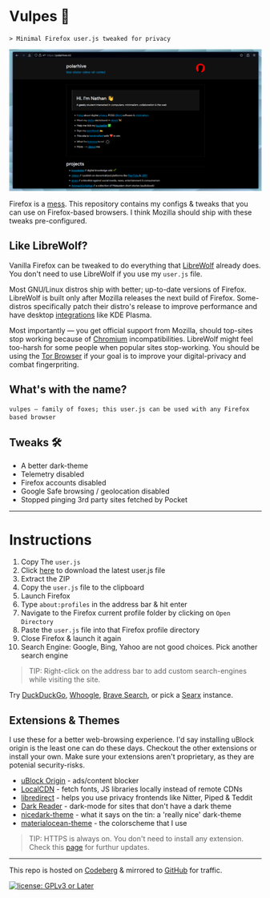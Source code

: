 # Vulpes 🦊

``` text
> Minimal Firefox user.js tweaked for privacy
```

![My Firefox setup](assets/home.png)

Firefox is a [mess](https://polarhive.net/blog/firefox/). This repository
contains my configs & tweaks that you can use on Firefox-based browsers.
I think Mozilla should ship with these tweaks pre-configured.

## Like LibreWolf?

Vanilla Firefox can be tweaked to do everything that [LibreWolf](https://librewolf.net/)
already does. You don't need to use LibreWolf if you use my ``user.js`` file.

Most GNU/Linux distros ship with better; up-to-date versions of Firefox.
LibreWolf is built only after Mozilla releases the next build of Firefox.
Some-distros specifically patch their distro's release to improve performance
and have desktop [integrations](https://gitlab.com/librewolf-community/browser/linux/-/issues/232)
like KDE Plasma.

Most importantly — you get official support from Mozilla, should top-sites
stop working because of [Chromium](https://webcompat.com/) incompatibilities.
LibreWolf might feel too-harsh for some people when popular sites stop-working.
You should be using the [Tor Browser](https://www.torproject.org/) if your
goal is to improve your digital-privacy and combat fingerpriting.

## What's with the name?

``` text
vulpes — family of foxes; this user.js can be used with any Firefox based browser
```

## Tweaks 🛠

- A better dark-theme
- Telemetry disabled
- Firefox accounts disabled
- Google Safe browsing / geolocation disabled
- Stopped pinging 3rd party sites fetched by Pocket

---
# Instructions

1. Copy The ``user.js``
2. Click [here](https://codeberg.org/polarhive/vulpes/archive/main.zip) to download the latest user.js file
3. Extract the ZIP
4. Copy the ``user.js`` file to the clipboard
5. Launch Firefox
6. Type ``about:profiles`` in the address bar & hit enter
7. Navigate to the Firefox current profile folder by clicking on ``Open Directory``
8. Paste the ``user.js`` file into that Firefox profile directory
9. Close Firefox & launch it again
10. Search Engine: Google, Bing, Yahoo are not good choices. Pick another search engine

> TIP: Right-click on the address bar to add custom search-engines while visiting the site.

Try [DuckDuckGo](https://duckduckgo.com/), [Whoogle](https://github.com/benbusby/whoogle-search),
[Brave Search](https://search.brave.com/), or pick a [Searx](https://searx.me/) instance.

## Extensions & Themes

I use these for a better web-browsing experience. I'd say installing uBlock origin is the least
one can do these days. Checkout the other extensions or install your own. Make sure your
extensions aren't proprietary, as they are potenial security-risks.

- [uBlock Origin](https://addons.mozilla.org/en-US/firefox/addon/ublock-origin/) - ads/content blocker
- [LocalCDN](https://addons.mozilla.org/en-US/firefox/addon/localcdn-fork-of-decentraleyes/) - fetch fonts, JS libraries locally instead of remote CDNs
- [libredirect](https://addons.mozilla.org/en-US/firefox/addon/libredirect/) - helps you use privacy frontends like Nitter, Piped & Teddit
- [Dark Reader](https://addons.mozilla.org/en-US/firefox/addon/darkreader/) - dark-mode for sites that don't have a dark theme
- [nicedark-theme](https://addons.mozilla.org/en-US/firefox/addon/nicedarktheme/) - what it says on the tin: a 'really nice' dark-theme
- [materialocean-theme](https://addons.mozilla.org/en-US/firefox/addon/material-ocean-theme/) - the colorscheme that I use

> TIP: HTTPS is always on. You don't need to install any extension. Check this [page](https://github.com/polarhive/vulpes/commits/main.atom) for furthur updates.

---
This repo is hosted on [Codeberg](https://polarhive.net/vulpes) & mirrored
to [GitHub](https://polarhive.net/github) for traffic.

[![license: GPLv3 or Later](https://polarhive.net/assets/badges/gpl-3.svg)](https://www.gnu.org/licenses/gpl-3.0.txt)
